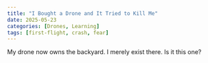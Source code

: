 ```yaml
---
title: "I Bought a Drone and It Tried to Kill Me"
date: 2025-05-23
categories: [Drones, Learning]
tags: [first-flight, crash, fear]
---
```


My drone now owns the backyard. I merely exist there.
Is it this one?

